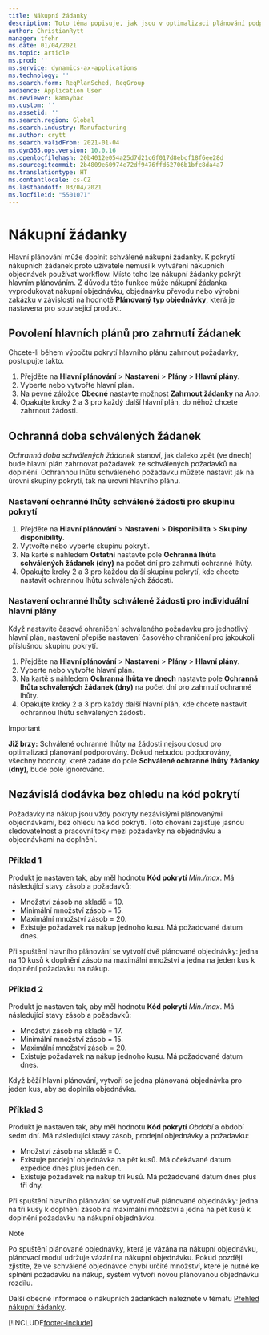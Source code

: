 ```yaml
---
title: Nákupní žádanky
description: Toto téma popisuje, jak jsou v optimalizaci plánování podporovány nákupní žádanky.
author: ChristianRytt
manager: tfehr
ms.date: 01/04/2021
ms.topic: article
ms.prod: ''
ms.service: dynamics-ax-applications
ms.technology: ''
ms.search.form: ReqPlanSched, ReqGroup
audience: Application User
ms.reviewer: kamaybac
ms.custom: ''
ms.assetid: ''
ms.search.region: Global
ms.search.industry: Manufacturing
ms.author: crytt
ms.search.validFrom: 2021-01-04
ms.dyn365.ops.version: 10.0.16
ms.openlocfilehash: 20b4012e054a25d7d21c6f017d8ebcf18f6ee28d
ms.sourcegitcommit: 2b4809e60974e72df9476ffd62706b1bfc8da4a7
ms.translationtype: HT
ms.contentlocale: cs-CZ
ms.lasthandoff: 03/04/2021
ms.locfileid: "5501071"
---
```

# <a name="purchase-requisitions"></a>Nákupní žádanky

Hlavní plánování může doplnit schválené nákupní žádanky. K pokrytí nákupních žádanek proto uživatelé nemusí k vytváření nákupních objednávek používat workflow. Místo toho lze nákupní žádanky pokrýt hlavním plánováním. Z důvodu této funkce může nákupní žádanka vyprodukovat nákupní objednávku, objednávku převodu nebo výrobní zakázku v závislosti na hodnotě **Plánovaný typ objednávky**, která je nastavena pro související produkt.

## <a name="enable-master-plans-to-include-requisitions"></a>Povolení hlavních plánů pro zahrnutí žádanek

Chcete-li během výpočtu pokrytí hlavního plánu zahrnout požadavky, postupujte takto.

1. Přejděte na **Hlavní plánování** \> **Nastavení** \> **Plány** \> **Hlavní plány**.
1. Vyberte nebo vytvořte hlavní plán.
1. Na pevné záložce **Obecné** nastavte možnost **Zahrnout žádanky** na *Ano*.
1. Opakujte kroky 2 a 3 pro každý další hlavní plán, do něhož chcete zahrnout žádosti.

## <a name="approved-requisitions-time-fence"></a>Ochranná doba schválených žádanek

*Ochranná doba schválených žádanek* stanoví, jak daleko zpět (ve dnech) bude hlavní plán zahrnovat požadavek ze schválených požadavků na doplnění. Ochrannou lhůtu schváleného požadavku můžete nastavit jak na úrovni skupiny pokrytí, tak na úrovni hlavního plánu.

### <a name="set-the-approved-requisitions-time-fence-for-a-coverage-group"></a>Nastavení ochranné lhůty schválené žádosti pro skupinu pokrytí

1. Přejděte na **Hlavní plánování** \> **Nastavení** \> **Disponibilita** \> **Skupiny disponibility**.
1. Vytvořte nebo vyberte skupinu pokrytí.
1. Na kartě s náhledem **Ostatní** nastavte pole **Ochranná lhůta schválených žádanek (dny)** na počet dní pro zahrnutí ochranné lhůty.
1. Opakujte kroky 2 a 3 pro každou další skupinu pokrytí, kde chcete nastavit ochrannou lhůtu schválených žádostí.

### <a name="set-the-approved-requisitions-time-fence-for-individual-master-plans"></a>Nastavení ochranné lhůty schválené žádosti pro individuální hlavní plány

Když nastavíte časové ohraničení schváleného požadavku pro jednotlivý hlavní plán, nastavení přepíše nastavení časového ohraničení pro jakoukoli příslušnou skupinu pokrytí.

1. Přejděte na **Hlavní plánování** \> **Nastavení** \> **Plány** \> **Hlavní plány**.
1. Vyberte nebo vytvořte hlavní plán.
1. Na kartě s náhledem **Ochranná lhůta ve dnech** nastavte pole **Ochranná lhůta schválených žádanek (dny)** na počet dní pro zahrnutí ochranné lhůty.
1. Opakujte kroky 2 a 3 pro každý další hlavní plán, kde chcete nastavit ochrannou lhůtu schválených žádostí.

> [!IMPORTANT]
> **Již brzy:** Schválené ochranné lhůty na žádosti nejsou dosud pro optimalizaci plánování podporovány. Dokud nebudou podporovány, všechny hodnoty, které zadáte do pole **Schválené ochranné lhůty žádanky (dny)**, bude pole ignorováno.

## <a name="independent-supply-regardless-of-coverage-code"></a>Nezávislá dodávka bez ohledu na kód pokrytí

Požadavky na nákup jsou vždy pokryty nezávislými plánovanými objednávkami, bez ohledu na kód pokrytí. Toto chování zajišťuje jasnou sledovatelnost a pracovní toky mezi požadavky na objednávku a objednávkami na doplnění.

### <a name="example-1"></a>Příklad 1

Produkt je nastaven tak, aby měl hodnotu **Kód pokrytí** *Min./max*. Má následující stavy zásob a požadavků:

- Množství zásob na skladě = 10.
- Minimální množství zásob = 15.
- Maximální množství zásob = 20.
- Existuje požadavek na nákup jednoho kusu. Má požadované datum dnes.

Při spuštění hlavního plánování se vytvoří dvě plánované objednávky: jedna na 10 kusů k doplnění zásob na maximální množství a jedna na jeden kus k doplnění požadavku na nákup.

### <a name="example-2"></a>Příklad 2

Produkt je nastaven tak, aby měl hodnotu **Kód pokrytí** *Min./max*. Má následující stavy zásob a požadavků:

- Množství zásob na skladě = 17.
- Minimální množství zásob = 15.
- Maximální množství zásob = 20.
- Existuje požadavek na nákup jednoho kusu. Má požadované datum dnes.

Když běží hlavní plánování, vytvoří se jedna plánovaná objednávka pro jeden kus, aby se doplnila objednávka.

### <a name="example-3"></a>Příklad 3

Produkt je nastaven tak, aby měl hodnotu **Kód pokrytí** *Období* a období sedm dní. Má následující stavy zásob, prodejní objednávky a požadavku:

- Množství zásob na skladě = 0.
- Existuje prodejní objednávka na pět kusů. Má očekávané datum expedice dnes plus jeden den.
- Existuje požadavek na nákup tří kusů. Má požadované datum dnes plus tři dny.

Při spuštění hlavního plánování se vytvoří dvě plánované objednávky: jedna na tři kusy k doplnění zásob na maximální množství a jedna na pět kusů k doplnění požadavku na nákupní objednávku.

> [!NOTE]
> Po spuštění plánované objednávky, která je vázána na nákupní objednávku, plánovací modul udržuje vázání na nákupní objednávku. Pokud později zjistíte, že ve schválené objednávce chybí určité množství, které je nutné ke splnění požadavku na nákup, systém vytvoří novou plánovanou objednávku rozdílu.

Další obecné informace o nákupních žádankách naleznete v tématu [Přehled nákupní žádanky](../../procurement/purchase-requisitions-overview.md).


[!INCLUDE[footer-include](../../../includes/footer-banner.md)]